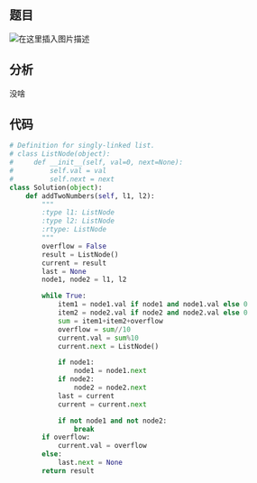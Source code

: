 ## 题目

![在这里插入图片描述](https://img-blog.csdnimg.cn/a7647c0b61144ce4ba5db7d452b727f1.png?x-oss-process=image/watermark,type_d3F5LXplbmhlaQ,shadow_50,text_Q1NETiBA6Zm26Iqx5byA,size_20,color_FFFFFF,t_70,g_se,x_16)


## 分析

没啥

## 代码

```python
# Definition for singly-linked list.
# class ListNode(object):
#     def __init__(self, val=0, next=None):
#         self.val = val
#         self.next = next
class Solution(object):
    def addTwoNumbers(self, l1, l2):
        """
        :type l1: ListNode
        :type l2: ListNode
        :rtype: ListNode
        """
        overflow = False
        result = ListNode()
        current = result
        last = None
        node1, node2 = l1, l2

        while True:
            item1 = node1.val if node1 and node1.val else 0
            item2 = node2.val if node2 and node2.val else 0
            sum = item1+item2+overflow
            overflow = sum//10
            current.val = sum%10
            current.next = ListNode()

            if node1:
                node1 = node1.next
            if node2:
                node2 = node2.next
            last = current
            current = current.next

            if not node1 and not node2:
                break
        if overflow:
            current.val = overflow
        else:
            last.next = None
        return result
```
